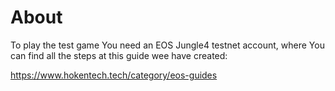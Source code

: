 # About

To play the test game You need an EOS Jungle4 testnet account, where You can find all the steps at this guide wee have created:

https://www.hokentech.tech/category/eos-guides
